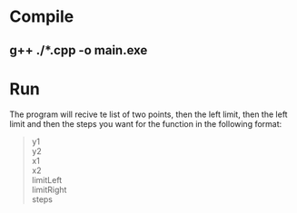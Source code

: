 # Compile
## g++ ./*.cpp -o main.exe
# Run
The program will recive te list of two points, then the left limit, then the left limit and then the steps you want for the function in the following format:  
>y1  
>y2  
>x1  
>x2  
>limitLeft  
>limitRight  
>steps